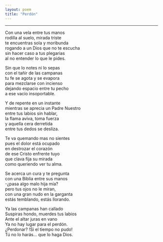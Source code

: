 ```yaml
---
layout: poem
title: "Perdón"
---
```


-----

Con una vela entre tus manos<br>
rodilla al suelo, mirada triste<br>
te encuentras sola y moribunda<br>
rogando a un Dios que no te escucha<br>
sin hacer caso a tus plegarias<br>
al no entender lo que le pides.

Sin que lo notes ni lo sepas<br>
con el tañir de las campanas<br>
tu fe se agota y se evapora<br>
para mezclarse con incienso<br>
dejando espacio entre tu pecho<br>
a ese vacío insoportable.

Y de repente en un instante<br>
mientras se aprecia un Padre Nuestro<br>
entre tus labios sin hablar,<br>
la flama aviva, toma fuerza<br>
y aquella cera derretida<br>
entre tus dedos se desliza.

Te va quemando mas no sientes<br>
pues el dolor está ocupado<br>
en destrozar el corazón<br>
de ese Cristo enfrente tuyo<br>
que clava fija su mirada<br>
como queriendo ver tu alma.

Se acerca un cura y te pregunta<br>
con una Biblia entre sus manos<br>
-¿pasa algo malo hija mía?<br>
pero tus ojos no le miran,<br>
con una gran nudo en la garganta<br>
estás temblando, estás llorando.

Ya las campanas han callado<br>
Suspiras hondo, muerdes tus labios<br>
Ante el altar juras en vano<br>
Ya no hay lugar para el perdón.<br>
¿Perdonar? !Si el tiempo no pudo!<br>
Tú no lo harás... que lo haga Dios.
